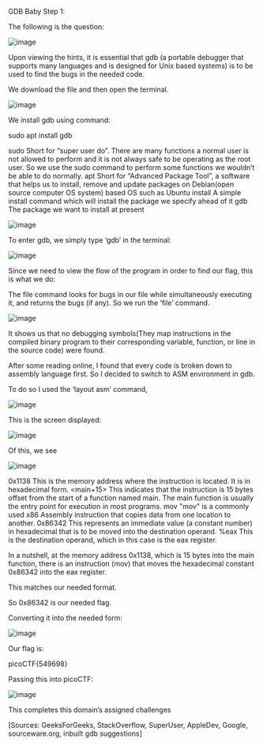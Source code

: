 GDB Baby Step 1:

The following is the question:

 ![image](https://github.com/itstanayhere/picoctf/assets/147296398/9ea9b3de-6b8b-46c2-b905-bfbf8bb01b83)


Upon viewing the hints, it is essential that gdb (a portable debugger that supports many languages and is designed for Unix based systems) is to be used to find the bugs in the needed code.

We download the file and then open the terminal.

 ![image](https://github.com/itstanayhere/picoctf/assets/147296398/2de3f8d8-8c2c-4e8f-a9d3-90f6fdf95de3)


We install gdb using command:

sudo apt install gdb

sudo 	Short for “super user do”. There are many functions a normal user is not allowed to perform and it is not always safe to be operating as the root user. So we use the sudo command to perform some functions we wouldn’t be able to do normally.
apt 	Short for “Advanced Package Tool”, a software that helps us to install, remove and update packages on Debian(open source computer OS system) based OS such as Ubuntu
install 	A simple install command which will install the package we specify ahead of it
gdb 	The package we want to install at present

 ![image](https://github.com/itstanayhere/picoctf/assets/147296398/e359a605-baa3-4175-96b9-989e566667d4)


To enter gdb, we simply type ‘gdb’ in the terminal:

![image](https://github.com/itstanayhere/picoctf/assets/147296398/35193409-4bcd-4957-9e84-558b1bd86826)

 

Since we need to view the flow of the program in order to find our flag, this is what we do:

The file command looks for bugs in our file while simultaneously executing it, and returns the bugs (if any). So we run the ‘file’ command.

 ![image](https://github.com/itstanayhere/picoctf/assets/147296398/e048e284-a9de-44ed-b0e6-4cb2d3b374e1)


It shows us that no debugging symbols(They map instructions in the compiled binary program to their corresponding variable, function, or line in the source code) were found.

After some reading online, I found that every code is broken down to assembly language first. So I decided to switch to ASM environment in gdb.

To do so I used the ‘layout asm’ command,

 ![image](https://github.com/itstanayhere/picoctf/assets/147296398/368d38bb-1f9f-4690-a641-2827ef1a15ad)


This is the screen displayed:

 ![image](https://github.com/itstanayhere/picoctf/assets/147296398/071d8514-59b1-4b89-ae6f-9c67f3be2d8a)


Of this, we see 

 ![image](https://github.com/itstanayhere/picoctf/assets/147296398/fe2beab2-e3c8-4889-b91d-511ab8787d07)


0x1138	This is the memory address where the instruction is located. It is in hexadecimal form.
<main+15>	This indicates that the instruction is 15 bytes offset from the start of a function named main. The main function is usually the entry point for execution in most programs.
mov	"mov" is a commonly used x86 Assembly instruction that copies data from one location to another.
0x86342	This represents an immediate value (a constant number) in hexadecimal that is to be moved into the destination operand.
%eax	This is the destination operand, which in this case is the eax register.

In a nutshell,  at the memory address 0x1138, which is 15 bytes into the main function, there is an instruction (mov) that moves the hexadecimal constant 0x86342 into the eax register.

This matches our needed format.

So 0x86342 is our needed flag.

Converting it into the needed form:

 ![image](https://github.com/itstanayhere/picoctf/assets/147296398/96922b04-c1ce-4785-ad36-c874f69fc255)


Our flag is:

picoCTF{549698}

Passing this into picoCTF:

 ![image](https://github.com/itstanayhere/picoctf/assets/147296398/9a761f7c-9a7c-40a9-a1e3-8063719cd982)


This completes this domain’s assigned challenges

[Sources: GeeksForGeeks, StackOverflow, SuperUser, AppleDev, Google, sourceware.org, inbuilt gdb suggestions]
